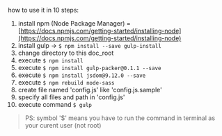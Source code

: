 how to use it in 10 steps:

1. install npm (Node Package Manager) = [https://docs.npmjs.com/getting-started/installing-node](https://docs.npmjs.com/getting-started/installing-node)
1. install gulp -> `$ npm install --save gulp-install`
1. change directory to this doc_root
1. execute `$ npm install`
1. execute `$ npm install gulp-packer@0.1.1 --save`
1. execute `$ npm install jsdom@9.12.0 --save`
1. execute `$ npm rebuild node-sass`
1. create file named 'config.js' like 'config.js.sample'
1. specify all files and path in 'config.js'
1. execute command `$ gulp`


> PS: symbol '$' means you have to run the command in terminal as your curent user (not root)